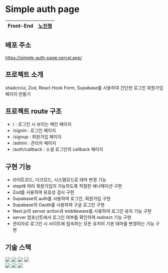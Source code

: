 # Simple auth page

| Front-End | [노진철](https://github.com/jinoc-git) |
| --------- | -------------------------------------- |

## 배포 주소

https://simple-auth-page.vercel.app/

## 프로젝트 소개

shadcn/ui, Zod, React Hook Form, Supabase를 사용하여 간단한 로그인 회원가입 페이지 만들기

## 프로젝트 route 구조

- / : 로그인 시 보이는 메인 페이지
- /signin : 로그인 페이지
- /signup : 회원가입 페이지
- /admin : 관리자 페이지
- /auth/callback : 소셜 로그인의 callback 페이지

## 구현 기능

- 라이트모드, 다크모드, 시스템모드로 테마 변경 기능
- step에 따라 회원가입이 가능하도록 적절한 애니메이션 구현
- Zod를 사용하여 유효성 검사 구현
- Supabase의 auth를 사용하여 로그인, 회원가입 구현
- Supabase의 Oauth를 사용하여 구글 로그인 구현
- Next.js의 server action과 middleware를 사용하여 로그인 유지 기능 구현
- server 컴포넌트에서 로그인 여부를 확인하여 redirect 기능 구현
- 관리자로 로그인 시 사이트에 접속하는 모든 유저의 기본 테마를 변경하는 기능 구현

## 기술 스택

<div>
  <img src="https://img.shields.io/badge/typescript-3178C6?style=for-the-badge&logo=typescript&logoColor=white"/>
  <img src="https://img.shields.io/badge/react-%2320232a.svg?style=for-the-badge&logo=react&logoColor=%2361DAFB"/>
  <img src="https://img.shields.io/badge/next-000000?style=for-the-badge&logo=nextdotjs&logoColor=white"/>
	<img src="https://img.shields.io/badge/tailwindCss-06B6D4?style=for-the-badge&logo=tailwindcss&logoColor=white"/> <br />
  <img src="https://img.shields.io/badge/supabase-3FCF8E?style=for-the-badge&logo=supabase&logoColor=white">
  <img src="https://img.shields.io/badge/eslint-4B32C3?style=for-the-badge&logo=eslint&logoColor=white">
  <img src="https://img.shields.io/badge/prettier-F7B93E?style=for-the-badge&logo=prettier&logoColor=white">
</div>
